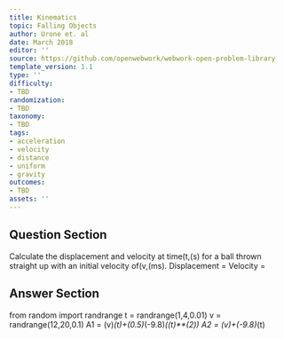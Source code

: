 ```yaml
---
title: Kinematics
topic: Falling Objects
author: Urone et. al
date: March 2018
editor: ''
source: https://github.com/openwebwork/webwork-open-problem-library
template_version: 1.1
type: ''
difficulty:
- TBD
randomization:
- TBD
taxonomy:
- TBD
tags:
- acceleration
- velocity
- distance
- uniform
- gravity
outcomes:
- TBD
assets: ''
---
```


## Question Section 

Calculate the displacement and velocity at time(t,(s) for a ball thrown straight up with an initial velocity of(v,(ms).
Displacement =
Velocity =



## Answer Section

from random import randrange
t = randrange(1,4,0.01)
v = randrange(12,20,0.1)
A1 = (v)*(t)+(0.5)*(-9.8)*((t)**(2))
A2 = (v)+(-9.8)*(t)